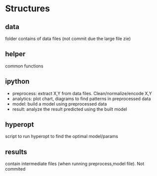 # Structures

## data
folder contains of data files (not commit due the large file zie)

## helper
common functions

## ipython
- preprocess: extract X,Y from data files. Clean/normalize/encode X,Y
- analytics: plot chart, diagrams to find patterns in preprocessed data
- model: build a model using preprocessed data
- result: analyze the result predicted using the built model

## hyperopt
script to run hyperopt to find the optimal model/params

## results
contain intermediate files (when running preprocess,model file). Not commited

